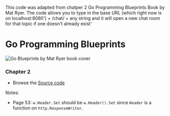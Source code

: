 This code was adapted from chatper 2 Go Programming Blueprints Book by Mat Ryer. The code allows you to type in the base URL (which right now is on localhost:8080') + /chat/ + any string and it will open a new chat room for that topic if one doesn't already exist' 

# Go Programming Blueprints

![Go Blueprints by Mat Ryer book cover](https://raw.githubusercontent.com/matryer/goblueprints/master/artwork/bookcover.jpg)

### Chapter 2

  * Browse the [Source code](https://github.com/matryer/goblueprints/tree/master/chapter2)

Notes:

  * Page 53: `w.Header.Set` should be `w.Header().Set` since `Header` is a function on `http.ResponseWriter`.


